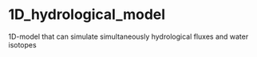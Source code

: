 # 1D_hydrological_model
1D-model that can simulate simultaneously hydrological fluxes and water isotopes

